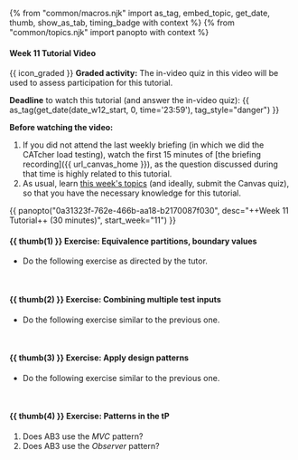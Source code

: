 {% from "common/macros.njk" import as_tag, embed_topic, get_date, thumb, show_as_tab, timing_badge with context %}
{% from "common/topics.njk" import panopto with context %}

<box>

#### Week 11 Tutorial Video

{{ icon_graded }} **Graded activity:** The in-video quiz in this video will be used to assess participation for this tutorial.

**Deadline** to watch this tutorial (and answer the in-video quiz): {{ as_tag(get_date(date_w12_start, 0, time='23:59'), tag_style="danger") }}

**Before watching the video:**

1. If you did not attend the last weekly briefing (in which we did the CATcher load testing), watch the first 15 minutes of [the briefing recording]({{ url_canvas_home }}), as the question discussed during that time is highly related to this tutorial.
1. As usual, learn [this week's topics](topics.md) (and ideally, submit the Canvas quiz), so that you have the necessary knowledge for this tutorial.

{{ panopto("0a31323f-762e-466b-aa18-b2170087f030", desc="++Week 11 Tutorial++ (30 minutes)", start_week="11") }}
</box>


#### {{ thumb(1) }} Exercise: Equivalence partitions, boundary values

* Do the following exercise as directed by the tutor.

<div class="indented">
  <include src="../../book/testCaseDesign/summary/exercises/q-essay-dayParameter.md" />
</div>
<br>

#### {{ thumb(2) }} Exercise: Combining multiple test inputs

* Do the following exercise similar to the previous one.

<div class="indented">
  <include src="../../book/testCaseDesign/combiningTestInputs/mix/q-testCasesForConsumeMethod.md" />
</div>
<br>

#### {{ thumb(3) }} Exercise: Apply design patterns

* Do the following exercise similar to the previous one.

<div class="indented">
  <include src="../../book/designPatterns/more/combiningDesignPatterns/q-essay-getNotified.md" />
</div>
<br>

#### {{ thumb(4) }} Exercise: Patterns in the tP

1. Does AB3 use the _MVC_ pattern?
1. Does AB3 use the _Observer_ pattern?
